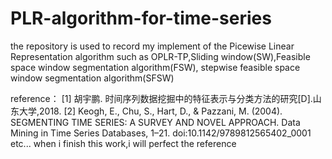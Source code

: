 # PLR-algorithm-for-time-series
the repository is used to record my implement of the Picewise Linear Representation algorithm such as OPLR-TP,Sliding window(SW),Feasible space window segmentation algorithm(FSW), stepwise feasible space window segmentation algorithm(SFSW)

reference：
 [1] 胡宇鹏. 时间序列数据挖掘中的特征表示与分类方法的研究[D].山东大学,2018.
 [2] Keogh, E., Chu, S., Hart, D., & Pazzani, M. (2004). SEGMENTING TIME SERIES: A SURVEY AND NOVEL APPROACH. Data Mining in Time Series Databases, 1–21. doi:10.1142/9789812565402_0001
 etc... when i finish this work,i will perfect the reference
